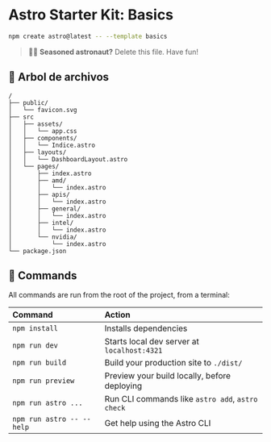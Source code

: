 # Astro Starter Kit: Basics

```sh
npm create astro@latest -- --template basics
```

> 🧑‍🚀 **Seasoned astronaut?** Delete this file. Have fun!

## 🚀 Arbol de archivos

```text
/
├── public/
│   └── favicon.svg
├── src
│   ├── assets/
│   │   └── app.css
│   ├── components/
│   │   └── Indice.astro
│   ├── layouts/
│   │   └── DashboardLayout.astro
│   └── pages/
│       ├── index.astro
│       ├── amd/
│       │   └── index.astro
│       ├── apis/
│       │   └── index.astro
│       ├── general/
│       │   └── index.astro
│       ├── intel/
│       │   └── index.astro
│       └── nvidia/
│           └── index.astro
└── package.json
```

## 🧞 Commands

All commands are run from the root of the project, from a terminal:

| Command                   | Action                                           |
| :------------------------ | :----------------------------------------------- |
| `npm install`             | Installs dependencies                            |
| `npm run dev`             | Starts local dev server at `localhost:4321`      |
| `npm run build`           | Build your production site to `./dist/`          |
| `npm run preview`         | Preview your build locally, before deploying     |
| `npm run astro ...`       | Run CLI commands like `astro add`, `astro check` |
| `npm run astro -- --help` | Get help using the Astro CLI                     |
